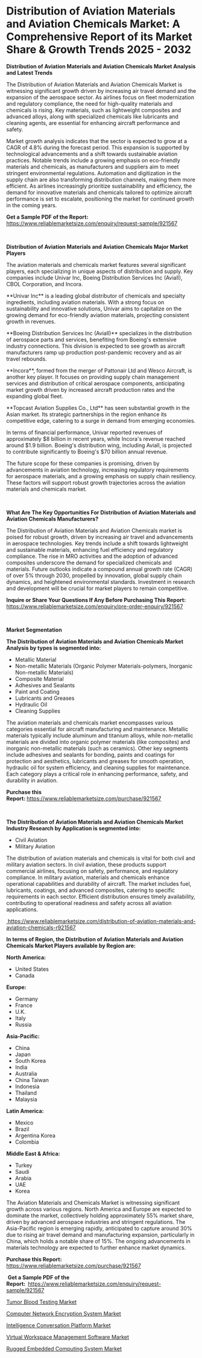 <p><h1>Distribution of Aviation Materials and Aviation Chemicals Market: A Comprehensive Report of its Market Share & Growth Trends 2025 - 2032</h1></p><p><strong>Distribution of Aviation Materials and Aviation Chemicals Market Analysis and Latest Trends</strong></p>
<p><p>The Distribution of Aviation Materials and Aviation Chemicals Market is witnessing significant growth driven by increasing air travel demand and the expansion of the aerospace sector. As airlines focus on fleet modernization and regulatory compliance, the need for high-quality materials and chemicals is rising. Key materials, such as lightweight composites and advanced alloys, along with specialized chemicals like lubricants and cleaning agents, are essential for enhancing aircraft performance and safety.</p><p>Market growth analysis indicates that the sector is expected to grow at a CAGR of 4.8% during the forecast period. This expansion is supported by technological advancements and a shift towards sustainable aviation practices. Notable trends include a growing emphasis on eco-friendly materials and chemicals, as manufacturers and suppliers aim to meet stringent environmental regulations. Automation and digitization in the supply chain are also transforming distribution channels, making them more efficient. As airlines increasingly prioritize sustainability and efficiency, the demand for innovative materials and chemicals tailored to optimize aircraft performance is set to escalate, positioning the market for continued growth in the coming years.</p></p>
<p><strong>Get a Sample PDF of the Report:&nbsp;</strong> <a href="https://www.reliablemarketsize.com/enquiry/request-sample/921567?utm_campaign=1943&utm_medium=2&utm_source=Github&utm_content=ia&utm_term=07032025&utm_id=distribution-of-aviation-materials-and-aviation-chemicals">https://www.reliablemarketsize.com/enquiry/request-sample/921567</a></p>
<p>&nbsp;</p>
<p><strong>Distribution of Aviation Materials and Aviation Chemicals Major Market Players</strong></p>
<p><p>The aviation materials and chemicals market features several significant players, each specializing in unique aspects of distribution and supply. Key companies include Univar Inc, Boeing Distribution Services Inc (Aviall), CBOL Corporation, and Incora. </p><p>**Univar Inc** is a leading global distributor of chemicals and specialty ingredients, including aviation materials. With a strong focus on sustainability and innovative solutions, Univar aims to capitalize on the growing demand for eco-friendly aviation materials, projecting consistent growth in revenues.</p><p>**Boeing Distribution Services Inc (Aviall)** specializes in the distribution of aerospace parts and services, benefiting from Boeing's extensive industry connections. This division is expected to see growth as aircraft manufacturers ramp up production post-pandemic recovery and as air travel rebounds.</p><p>**Incora**, formed from the merger of Pattonair Ltd and Wesco Aircraft, is another key player. It focuses on providing supply chain management services and distribution of critical aerospace components, anticipating market growth driven by increased aircraft production rates and the expanding global fleet.</p><p>**Topcast Aviation Supplies Co., Ltd** has seen substantial growth in the Asian market. Its strategic partnerships in the region enhance its competitive edge, catering to a surge in demand from emerging economies.</p><p>In terms of financial performance, Univar reported revenues of approximately $8 billion in recent years, while Incora's revenue reached around $1.9 billion. Boeing's distribution wing, including Aviall, is projected to contribute significantly to Boeing's $70 billion annual revenue.</p><p>The future scope for these companies is promising, driven by advancements in aviation technology, increasing regulatory requirements for aerospace materials, and a growing emphasis on supply chain resiliency. These factors will support robust growth trajectories across the aviation materials and chemicals market.</p></p>
<p>&nbsp;</p>
<p><strong>What Are The Key Opportunities For Distribution of Aviation Materials and Aviation Chemicals Manufacturers?</strong></p>
<p><p>The Distribution of Aviation Materials and Aviation Chemicals market is poised for robust growth, driven by increasing air travel and advancements in aerospace technologies. Key trends include a shift towards lightweight and sustainable materials, enhancing fuel efficiency and regulatory compliance. The rise in MRO activities and the adoption of advanced composites underscore the demand for specialized chemicals and materials. Future outlooks indicate a compound annual growth rate (CAGR) of over 5% through 2030, propelled by innovation, global supply chain dynamics, and heightened environmental standards. Investment in research and development will be crucial for market players to remain competitive.</p></p>
<p><strong>Inquire or Share Your Questions If Any Before Purchasing This Report:</strong> <a href="https://www.reliablemarketsize.com/enquiry/pre-order-enquiry/921567?utm_campaign=1943&utm_medium=2&utm_source=Github&utm_content=ia&utm_term=07032025&utm_id=distribution-of-aviation-materials-and-aviation-chemicals">https://www.reliablemarketsize.com/enquiry/pre-order-enquiry/921567</a></p>
<p>&nbsp;</p>
<p><strong>Market Segmentation</strong></p>
<p><strong>The Distribution of Aviation Materials and Aviation Chemicals Market Analysis by types is segmented into:</strong></p>
<p><ul><li>Metallic Material</li><li>Non-metallic Materials (Organic Polymer Materials-polymers, Inorganic Non-metallic Materials)</li><li>Composite Material</li><li>Adhesives and Sealants</li><li>Paint and Coating</li><li>Lubricants and Greases</li><li>Hydraulic Oil</li><li>Cleaning Supplies</li></ul></p>
<p><p>The aviation materials and chemicals market encompasses various categories essential for aircraft manufacturing and maintenance. Metallic materials typically include aluminum and titanium alloys, while non-metallic materials are divided into organic polymer materials (like composites) and inorganic non-metallic materials (such as ceramics). Other key segments include adhesives and sealants for bonding, paints and coatings for protection and aesthetics, lubricants and greases for smooth operation, hydraulic oil for system efficiency, and cleaning supplies for maintenance. Each category plays a critical role in enhancing performance, safety, and durability in aviation.</p></p>
<p><strong>Purchase this Report:&nbsp;</strong><a href="https://www.reliablemarketsize.com/purchase/921567?utm_campaign=1943&utm_medium=2&utm_source=Github&utm_content=ia&utm_term=07032025&utm_id=distribution-of-aviation-materials-and-aviation-chemicals">https://www.reliablemarketsize.com/purchase/921567</a></p>
<p>&nbsp;</p>
<p><strong>The Distribution of Aviation Materials and Aviation Chemicals Market Industry Research by Application is segmented into:</strong></p>
<p><ul><li>Civil Aviation</li><li>Military Aviation</li></ul></p>
<p><p>The distribution of aviation materials and chemicals is vital for both civil and military aviation sectors. In civil aviation, these products support commercial airlines, focusing on safety, performance, and regulatory compliance. In military aviation, materials and chemicals enhance operational capabilities and durability of aircraft. The market includes fuel, lubricants, coatings, and advanced composites, catering to specific requirements in each sector. Efficient distribution ensures timely availability, contributing to operational readiness and safety across all aviation applications.</p></p>
<p><a href="https://www.reliablemarketsize.com/distribution-of-aviation-materials-and-aviation-chemicals-r921567?utm_campaign=1943&utm_medium=2&utm_source=Github&utm_content=ia&utm_term=07032025&utm_id=distribution-of-aviation-materials-and-aviation-chemicals">&nbsp;https://www.reliablemarketsize.com/distribution-of-aviation-materials-and-aviation-chemicals-r921567</a></p>
<p><strong>In terms of Region, the Distribution of Aviation Materials and Aviation Chemicals Market Players available by Region are:</strong></p>
<p>
    <p> <strong> North America: </strong>
        <ul>
            <li>United States</li>
            <li>Canada</li>
        </ul>
        </p> 
    <p> <strong> Europe: </strong>
        <ul>
            <li>Germany</li>
            <li>France</li>
            <li>U.K.</li>
            <li>Italy</li>
            <li>Russia</li>
        </ul>
        </p> 
    <p> <strong> Asia-Pacific: </strong>
        <ul>
            <li>China</li>
            <li>Japan</li>
            <li>South Korea</li>
            <li>India</li>
            <li>Australia</li>
            <li>China Taiwan</li>
            <li>Indonesia</li>
            <li>Thailand</li>
            <li>Malaysia</li>
        </ul>
        </p> 
    <p> <strong> Latin America: </strong>
        <ul>
            <li>Mexico</li>
            <li>Brazil</li>
            <li>Argentina Korea</li>
            <li>Colombia</li>
        </ul>
        </p> 
    <p> <strong> Middle East & Africa: </strong>
        <ul>
            <li>Turkey</li>
            <li>Saudi</li>
            <li>Arabia</li>
            <li>UAE</li>
            <li>Korea</li>
        </ul>
    </p>
    </p>
<p><p>The Aviation Materials and Chemicals Market is witnessing significant growth across various regions. North America and Europe are expected to dominate the market, collectively holding approximately 55% market share, driven by advanced aerospace industries and stringent regulations. The Asia-Pacific region is emerging rapidly, anticipated to capture around 30% due to rising air travel demand and manufacturing expansion, particularly in China, which holds a notable share of 15%. The ongoing advancements in materials technology are expected to further enhance market dynamics.</p></p>
<p><strong>Purchase this Report: </strong><a href="https://www.reliablemarketsize.com/purchase/921567?utm_campaign=1943&utm_medium=2&utm_source=Github&utm_content=ia&utm_term=07032025&utm_id=distribution-of-aviation-materials-and-aviation-chemicals">https://www.reliablemarketsize.com/purchase/921567</a></p>
<p>&nbsp;<strong>Get a Sample PDF of the Report:&nbsp;&nbsp;</strong><a href="https://www.reliablemarketsize.com/enquiry/request-sample/921567?utm_campaign=1943&utm_medium=2&utm_source=Github&utm_content=ia&utm_term=07032025&utm_id=distribution-of-aviation-materials-and-aviation-chemicals">https://www.reliablemarketsize.com/enquiry/request-sample/921567</a></p>
<p><strong></strong></p>
<p><p><a href="https://github.com/stvnpukaj10/Market-Research-Report-List-1/blob/main/tumor-blood-testing-market.md?utm_campaign=1943&utm_medium=2&utm_source=Github&utm_content=ia&utm_term=07032025&utm_id=distribution-of-aviation-materials-and-aviation-chemicals">Tumor Blood Testing Market</a></p><p><a href="https://github.com/nikkoureta1y/Market-Research-Report-List-1/blob/main/computer-network-encryption-system-market.md?utm_campaign=1943&utm_medium=2&utm_source=Github&utm_content=ia&utm_term=07032025&utm_id=distribution-of-aviation-materials-and-aviation-chemicals">Computer Network Encryption System Market</a></p><p><a href="https://github.com/lolahberkik5/Market-Research-Report-List-1/blob/main/intelligence-conversation-platform-market.md?utm_campaign=1943&utm_medium=2&utm_source=Github&utm_content=ia&utm_term=07032025&utm_id=distribution-of-aviation-materials-and-aviation-chemicals">Intelligence Conversation Platform Market</a></p><p><a href="https://github.com/bloggglazaie/Market-Research-Report-List-1/blob/main/virtual-workspace-management-software-market.md?utm_campaign=1943&utm_medium=2&utm_source=Github&utm_content=ia&utm_term=07032025&utm_id=distribution-of-aviation-materials-and-aviation-chemicals">Virtual Workspace Management Software Market</a></p><p><a href="https://github.com/ChiragRP21/Market-Research-Report-List-7/blob/main/rugged-embedded-computing-system-market.md?utm_campaign=1943&utm_medium=2&utm_source=Github&utm_content=ia&utm_term=07032025&utm_id=distribution-of-aviation-materials-and-aviation-chemicals">Rugged Embedded Computing System Market</a></p></p>